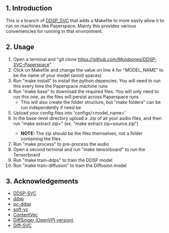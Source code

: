 ## 1. Introduction
This is a branch of [DDSP_SVC](https://github.com/yxlllc/DDSP-SVC) that adds a Makefile to more easily allow it to run on machines like Paperspace. Mainly this provides various conveniencies for running in that environment. 

## 2. Usage

1. Open a terminal and "git clone https://github.com/Mojobones/DDSP-SVC-Paperspace"
2. Click on Makefile and change the value on line 4 for "MODEL_NAME" to be the name of your model (avoid spaces)
3. Run "make install" to install the python depencies. You will need to run this every time the Paperspace machine runs
4. Run "make base" to download the required files. You will only need to run this one, as the files will persist across Paperspace runs
    * This will also create the folder structure, but "make folders" can be run independently if need be
5. Upload your config files into 'configs/<model_name>'
6. In the base-level directory upload a .zip of all your audio files, and then run "make extract zip=<zip>" (ex. "make extract zip=source.zip") 
   * **NOTE:** The zip should be the files themselves, not a folder containing the files
7. Run "make process" to pre-process the audio
8. Open a second terminal and run "make tensorboard" to run the Tensorboard
9. Run "make train-ddps" to train the DDSP model
10. Run "make train-diffusion" to train the Diffusion model

## 3. Acknowledgements
* [DDSP-SVC](https://github.com/yxlllc/DDSP-SVC)
* [ddsp](https://github.com/magenta/ddsp)
* [pc-ddsp](https://github.com/yxlllc/pc-ddsp)
* [soft-vc](https://github.com/bshall/soft-vc)
* [ContentVec](https://github.com/auspicious3000/contentvec)
* [DiffSinger (OpenVPI version)](https://github.com/openvpi/DiffSinger)
* [Diff-SVC](https://github.com/prophesier/diff-svc)

